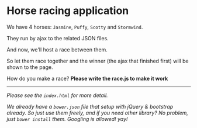 # Horse racing application

We have 4 horses: `Jasmine`, `Puffy`, `Scotty` and `Stormwind`.

They run by ajax to the related JSON files.

And now, we'll host a race between them.

So let them race together and the winner (the ajax that finished first) will be shown to the page.

How do you make a race? **Please write the race.js to make it work**

---

*Please see the `index.html` for more detail.*
 
*We already have a `bower.json` file that setup with jQuery & bootstrap already. So just use them freely, and if you need other library? No problem, just `bower install` them.*
*Googling is allowed! yay!*
